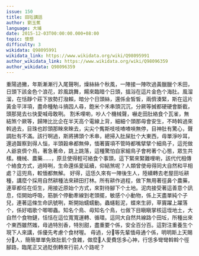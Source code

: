 ```yaml
---
issue: 150
title: 田坵講話
author: 劉玉蕉
language: 大埔
date: 2015-12-03T00:00:00.000+08:00
topic: 懷想
difficulty: 3
wikidata: Q98095991
wikidata_link: https://www.wikidata.org/wiki/Q98095991
author_wikidata_link: https://www.wikidata.org/wiki/Q98096359
author_wikidata: Q98096359
---
```

重陽過撇，年斯漸漸行入尾聲咧，燥絲絲个秋風，一陣接一陣吹過黃臘臘个禾田，日頭下該金色个浪花，跈風跳舞，餳來臨暗个日頭，搵浴在這片金色个海肚。風溜溜，在恬靜个莊下放勢打潑賴，暗分个日頭絲，還係金皙皙，兩儕湊緊，斯在這片黃金平洋項，盡命種觔斗搞囥人尋，飽米个禾串頭沉沉，分厥等搣都硬硬會斷截，頭那晃去乜快愛喊毋敢咧。
割禾哩喲，吵人个機械聲，嚇走田肚絡食个瓦雀，無結煞个厥等，歸陣比比企在半天高个電線上背，細細个頭那毋會安生，不時斡過來斡過去，目珠也跈頭那睞來睞去，尖尖个觜斯吱吱喳喳唊無停，目神肚有驚心，聲調肚有不滿。該行啊過，斯將拂頭个禾串，總掃入肚屎肚个大東西，毋單淨吵耳，還過齧察到得人惱，半頭穀串都無伸，愐著竇項不管時都嘴擘擘个細鳥子，這兜做人爺哀儕个鳥，著急著命，跳上跳落，這種驚怕自家細鳥子會枵著个心態，眾生共樣。機械、農藥……，原旦使得輕可絡食个事頭，這下緊來緊難哩喲，該代代相傳个絡食方式，過時咧，生命還係愛延續，仰結煞呢？人類曾使毋得同大自然和平相處？這兜鳥，較愐都無解。
好得，這恁久來有一陣後生人，陸續轉去老屋田坵耕種，講麼个採用自然耕種法來耕田打林。所有耕作過程，做下無用著徑鼻个農藥，連草都任在佢生，用接近原始个方式，來對待腳下个土地。泥肉接受著這善意个訊息，佢開始呼吸，筋脈个停動牽線到老頭擺，敏感个小動物，係上天盡單純个子兒，連著這條生命訊號咧，斯開始蠕蠕動。蟲䘆鬆泥，蝶來生卵，草竇躍上躍落个，係好唱歌个唧唧蟲。知名个鳥、毋知名个鳥，乜做下目瞋瞋掌核這垤地土，大自然个食物鏈，恬恬在這位寬寬運轉、循環。這同大自然共線路个田坵，所種出來个東西雖然媸，毋過特別香，特別甜，盡重要个係，安全百分百。這對注重養生个現下人來講，係優先考慮个食材喔。
毋過，分𫣆等先輩愐毋通个係，明明斯上天賜分𫣆人，簡簡單單免致肚飢个食雜，做麼𫣆人愛費恁多心神，行恁多彎彎斡斡个徑腳路，臨尾正又過貶倒轉來行前人个路呢？